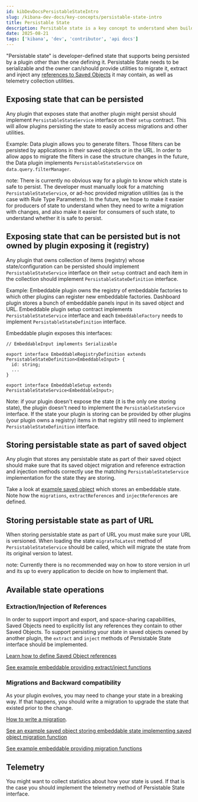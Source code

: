 ```yaml
---
id: kibDevDocsPersistableStateIntro
slug: /kibana-dev-docs/key-concepts/persistable-state-intro
title: Persistable State
description: Persitable state is a key concept to understand when building a Kibana plugin.
date: 2025-08-21
tags: ['kibana', 'dev', 'contributor', 'api docs']
---
```


"Persistable state" is developer-defined state that supports being persisted by a plugin other than the one defining it. Persistable State needs to be serializable and the owner can/should provide utilities to migrate it, extract and inject any [references to Saved Objects](saved_objects.md#references) it may contain, as well as telemetry collection utilities.

## Exposing state that can be persisted

Any plugin that exposes state that another plugin might persist should implement `PersistableStateService` interface on their `setup` contract. This will allow plugins persisting the state to easily access migrations and other utilities.

Example: Data plugin allows you to generate filters. Those filters can be persisted by applications in their saved
objects or in the URL. In order to allow apps to migrate the filters in case the structure changes in the future, the Data plugin implements `PersistableStateService` on `data.query.filterManager`.

note: There is currently no obvious way for a plugin to know which state is safe to persist. The developer must manually look for a matching `PersistableStateService`, or ad-hoc provided migration utilities (as is the case with Rule Type Parameters).
In the future, we hope to make it easier for producers of state to understand when they need to write a migration with changes, and also make it easier for consumers of such state, to understand whether it is safe to persist.

## Exposing state that can be persisted but is not owned by plugin exposing it (registry)

Any plugin that owns collection of items (registry) whose state/configuration can be persisted should implement `PersistableStateService`
interface on their `setup` contract and each item in the collection should implement `PersistableStateDefinition` interface.

Example: Embeddable plugin owns the registry of embeddable factories to which other plugins can register new embeddable factories. Dashboard plugin
stores a bunch of embeddable panels input in its saved object and URL. Embeddable plugin setup contract implements `PersistableStateService`
interface and each `EmbeddableFactory` needs to implement `PersistableStateDefinition` interface.

Embeddable plugin exposes this interfaces:

```
// EmbeddableInput implements Serializable

export interface EmbeddableRegistryDefinition extends PersistableStateDefinition<EmbeddableInput> {
  id: string;
  ...
}

export interface EmbeddableSetup extends PersistableStateService<EmbeddableInput>;
```

Note: if your plugin doesn't expose the state (it is the only one storing state), the plugin doesn't need to implement the `PersistableStateService` interface.
If the state your plugin is storing can be provided by other plugins (your plugin owns a registry) items in that registry still need to implement `PersistableStateDefinition` interface.

## Storing persistable state as part of saved object

Any plugin that stores any persistable state as part of their saved object should make sure that its saved object migration
and reference extraction and injection methods correctly use the matching `PersistableStateService` implementation for the state they are storing.

Take a look at [example saved object](https://github.com/elastic/kibana/blob/8.9/examples/embeddable_examples/server/searchable_list_saved_object.ts#L32) which stores an embeddable state. Note how the `migrations`, `extractReferences` and `injectReferences` are defined.

## Storing persistable state as part of URL

When storing persistable state as part of URL you must make sure your URL is versioned. When loading the state `migrateToLatest` method
of `PersistableStateService` should be called, which will migrate the state from its original version to latest.

note: Currently there is no recommended way on how to store version in url and its up to every application to decide on how to implement that.

## Available state operations

### Extraction/Injection of References

In order to support import and export, and space-sharing capabilities, Saved Objects need to explicitly list any references they contain to other Saved Objects.
To support persisting your state in saved objects owned by another plugin, the `extract` and `inject` methods of Persistable State interface should be implemented.

[Learn how to define Saved Object references](../tutorials/saved_objects.mdx#references)

[See example embeddable providing extract/inject functions](https://github.com/elastic/kibana/blob/8.9/examples/embeddable_examples/public/migrations/migrations_embeddable_factory.ts)

### Migrations and Backward compatibility

As your plugin evolves, you may need to change your state in a breaking way. If that happens, you should write a migration to upgrade the state that existed prior to the change.

[How to write a migration](../tutorials/saved_objects.mdx#migrations).

[See an example saved object storing embeddable state implementing saved object migration function](https://github.com/elastic/kibana/blob/8.9/examples/embeddable_examples/server/searchable_list_saved_object.ts)

[See example embeddable providing migration functions](https://github.com/elastic/kibana/blob/8.9/examples/embeddable_examples/public/migrations/migrations_embeddable_factory.ts)

## Telemetry

You might want to collect statistics about how your state is used. If that is the case you should implement the telemetry method of Persistable State interface.